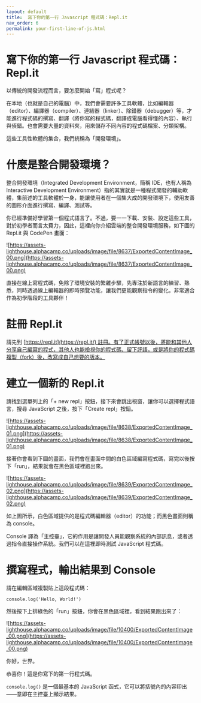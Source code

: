```yaml
---
layout: default
title:  寫下你的第一行 Javascript 程式碼：Repl.it
nav_order: 6
permalink: your-first-line-of-js.html
---
```

# 寫下你的第一行 Javascript 程式碼：Repl.it

以傳統的開發流程而言，要怎麼開始「寫」程式呢？

在本地（也就是自己的電腦）中，我們會需要許多工具軟體，比如編輯器（editor）、編譯器（compiler）、連結器（linker）、除錯器（debugger）等，才能進行程式碼的撰寫、翻譯（將你寫的程式碼，翻譯成電腦看得懂的內容）、執行與偵錯。也會需要大量的資料夾，用來儲存不同內容的程式碼檔案、分類架構。

這些工具性軟體的集合，我們統稱為「開發環境」。

# 什麼是整合開發環境？

整合開發環境（Integrated Development Environment，簡稱 IDE，也有人稱為 Interactive Development Environment）指的其實就是一種程式開發的輔助軟體，集前述的工具軟體於一身，能讓使用者在一個集大成的開發環境下，使用友善的圖形介面進行撰寫、編譯、測試等。

你已經準備好學習第一個程式語言了。不過，要一一下載、安裝、設定這些工具，對於初學者而言太費力，因此，這裡向你介紹雲端的整合開發環境服務，如下圖的 Repl.it 與 CodePen 畫面：

![https://assets-lighthouse.alphacamp.co/uploads/image/file/8637/ExportedContentImage_00.png](https://assets-lighthouse.alphacamp.co/uploads/image/file/8637/ExportedContentImage_00.png)

直接在線上寫程式碼，免除了環境安裝的繁雜步驟，先專注於新語言的練習、熟悉，同時透過線上編輯器的即時預覽功能，讓我們更能觀察指令的變化。非常適合作為初學階段的工具夥伴！

# 註冊 Repl.it

請先到 [https://repl.it](https://repl.it/) 註冊。有了正式帳號以後，將能和其他人分享自己編寫的程式，其他人也能檢視你的程式碼、留下評語，或是將你的程式碼複製（fork）後，改寫成自己想要的版本。

# 建立一個新的 Repl.it

請找到選單列上的「+ new repl」按鈕，接下來會跳出視窗，讓你可以選擇程式語言，搜尋 JavaScript 之後，按下「Create repl」按鈕。

![https://assets-lighthouse.alphacamp.co/uploads/image/file/8638/ExportedContentImage_01.png](https://assets-lighthouse.alphacamp.co/uploads/image/file/8638/ExportedContentImage_01.png)

接著你會看到下圖的畫面，我們會在畫面中間的白色區域編寫程式碼，寫完以後按下「run」，結果就會在黑色區域裡跑出來。

![https://assets-lighthouse.alphacamp.co/uploads/image/file/8639/ExportedContentImage_02.png](https://assets-lighthouse.alphacamp.co/uploads/image/file/8639/ExportedContentImage_02.png)

如上圖所示，白色區域提供的是程式碼編輯器（editor）的功能；而黑色畫面則稱為 console。

Console 譯為「主控臺」，它的作用是讓開發人員能觀察系統的內部訊息，或者透過指令直接操作系統。我們可以在這裡即時測試 JavaScript 程式碼。

# 撰寫程式，輸出結果到 Console

請在編輯區域複製貼上這段程式碼：

```
console.log('Hello, World!')
```

然後按下上排綠色的「run」按鈕，你會在黑色區域裡，看到結果跑出來了：

![https://assets-lighthouse.alphacamp.co/uploads/image/file/10400/ExportedContentImage_00.png](https://assets-lighthouse.alphacamp.co/uploads/image/file/10400/ExportedContentImage_00.png)

你好，世界。

恭喜你！這是你寫下的第一行程式碼。

`console.log()` 是一個最基本的 JavaScript 函式，它可以將括號內的內容印出——意即在主控臺上顯示結果。
